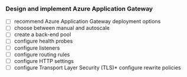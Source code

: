### Design and implement Azure Application Gateway
- [ ] recommend Azure Application Gateway deployment options
- [ ] choose between manual and autoscale
- [ ] create a back-end pool
- [ ] configure health probes
- [ ] configure listeners
- [ ] configure routing rules
- [ ] configure HTTP settings
- [ ] configure Transport Layer Security (TLS)* configure rewrite policies